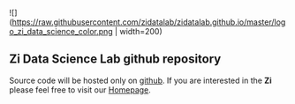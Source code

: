 ![](https://raw.githubusercontent.com/zidatalab/zidatalab.github.io/master/logo_zi_data_science_color.png | width=200)

## Zi Data Science Lab github repository

Source code will be hosted only on [github](https://github.com/zidatalab/). If you are interested in the **Zi** please feel free to visit our [Homepage](https://www.zi.de).
